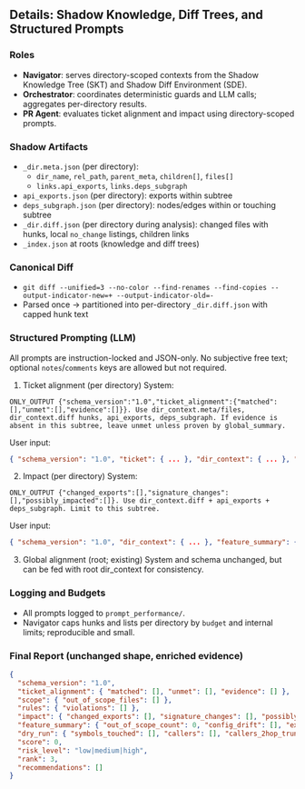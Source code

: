 ## Details: Shadow Knowledge, Diff Trees, and Structured Prompts

### Roles
- **Navigator**: serves directory-scoped contexts from the Shadow Knowledge Tree (SKT) and Shadow Diff Environment (SDE).
- **Orchestrator**: coordinates deterministic guards and LLM calls; aggregates per-directory results.
- **PR Agent**: evaluates ticket alignment and impact using directory-scoped prompts.

### Shadow Artifacts
- `_dir.meta.json` (per directory):
  - `dir_name`, `rel_path`, `parent_meta`, `children[]`, `files[]`
  - `links.api_exports`, `links.deps_subgraph`
- `api_exports.json` (per directory): exports within subtree
- `deps_subgraph.json` (per directory): nodes/edges within or touching subtree
- `_dir.diff.json` (per directory during analysis): changed files with hunks, local `no_change` listings, children links
- `_index.json` at roots (knowledge and diff trees)

### Canonical Diff
- `git diff --unified=3 --no-color --find-renames --find-copies --output-indicator-new=+ --output-indicator-old=-`
- Parsed once → partitioned into per-directory `_dir.diff.json` with capped hunk text

### Structured Prompting (LLM)
All prompts are instruction-locked and JSON-only. No subjective free text; optional `notes`/`comments` keys are allowed but not required.

1) Ticket alignment (per directory)
System:
```
ONLY_OUTPUT {"schema_version":"1.0","ticket_alignment":{"matched":[],"unmet":[],"evidence":[]}}. Use dir_context.meta/files, dir_context.diff hunks, api_exports, deps_subgraph. If evidence is absent in this subtree, leave unmet unless proven by global_summary.
```
User input:
```json
{ "schema_version": "1.0", "ticket": { ... }, "dir_context": { ... }, "global_summary": { ... } }
```

2) Impact (per directory)
System:
```
ONLY_OUTPUT {"changed_exports":[],"signature_changes":[],"possibly_impacted":[]}. Use dir_context.diff + api_exports + deps_subgraph. Limit to this subtree.
```
User input:
```json
{ "schema_version": "1.0", "dir_context": { ... }, "feature_summary": { ... }, "dry_run": { ... } }
```

3) Global alignment (root; existing)
System and schema unchanged, but can be fed with root dir_context for consistency.

### Logging and Budgets
- All prompts logged to `prompt_performance/`.
- Navigator caps hunks and lists per directory by `budget` and internal limits; reproducible and small.

### Final Report (unchanged shape, enriched evidence)
```json
{
  "schema_version": "1.0",
  "ticket_alignment": { "matched": [], "unmet": [], "evidence": [] },
  "scope": { "out_of_scope_files": [] },
  "rules": { "violations": [] },
  "impact": { "changed_exports": [], "signature_changes": [], "possibly_impacted": [] },
  "feature_summary": { "out_of_scope_count": 0, "config_drift": [], "export_changes": 0, "signature_changes": 0 },
  "dry_run": { "symbols_touched": [], "callers": [], "callers_2hop_truncated": false, "semantic_deltas": {"calls_added":[],"calls_removed":[],"likely_replacements":[]}, "ast_deltas": {"signature_breaking":[],"exports_added":[],"exports_removed":[]}, "config_drift": [], "notes": "" },
  "score": 0,
  "risk_level": "low|medium|high",
  "rank": 3,
  "recommendations": []
}
```